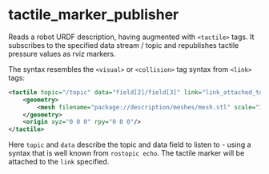 # tactile_marker_publisher

Reads a robot URDF description, having augmented with `<tactile>` tags. 
It subscribes to the specified data stream / topic and republishes tactile pressure values as rviz markers.

The syntax resembles the `<visual>` or `<collision>` tag syntax from `<link>` tags:
```xml
<tactile topic="/topic" data="field[2]/field[3]" link="link_attached_to" ns="marker namespace">
	<geometry>
		<mesh filename="package://description/meshes/mesh.stl" scale="1 1 1"/>
	</geometry>
	<origin xyz="0 0 0" rpy="0 0 0"/>
</tactile>
```

Here `topic` and `data` describe the topic and data field to listen to - using a syntax that is well known from `rostopic echo`. The tactile marker will be attached to the `link` specified.
